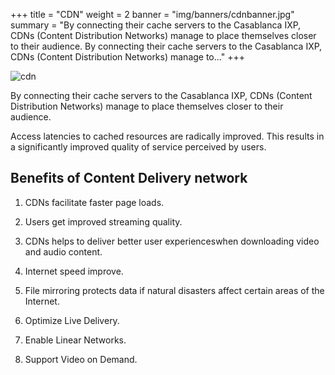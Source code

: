 +++
title = "CDN"
weight = 2
banner = "img/banners/cdnbanner.jpg"
summary = "By connecting their cache servers to the Casablanca IXP, CDNs (Content Distribution Networks) manage to place themselves closer to their audience. By connecting their cache servers to the Casablanca IXP, CDNs (Content Distribution Networks) manage to..."
+++

![cdn](/more/images/cdn3.jpg)


By connecting their cache servers to the Casablanca IXP, CDNs (Content Distribution Networks) manage to place themselves closer to their audience.  

Access latencies to cached resources are radically improved. This results in a significantly improved quality of service perceived by users.

## Benefits of Content Delivery network

1. CDNs facilitate faster page loads.

2. Users get improved streaming quality.

3. CDNs helps to deliver better user experienceswhen downloading video and audio content.

4. Internet speed improve.

5. File mirroring protects data if natural disasters affect certain areas of the Internet.

6. Optimize Live Delivery.

7. Enable Linear Networks.

8. Support Video on Demand.